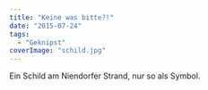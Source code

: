 ```yaml
---
title: "Keine was bitte?!"
date: "2015-07-24"
tags:
  - "Geknipst"
coverImage: "schild.jpg"
---
```


Ein Schild am Niendorfer Strand, nur so als Symbol.
